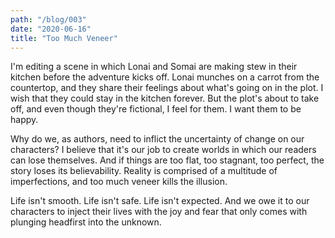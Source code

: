 ```yaml
---
path: "/blog/003"
date: "2020-06-16"
title: "Too Much Veneer"
---
```


I'm editing a scene in which Lonai and Somai are making stew in their kitchen before the adventure kicks off. Lonai munches on a carrot from the countertop, and they share their feelings about what's going on in the plot. I wish that they could stay in the kitchen forever. But the plot's about to take off, and even though they're fictional, I feel for them. I want them to be happy.

Why do we, as authors, need to inflict the uncertainty of change on our characters? I believe that it's our job to create worlds in which our readers can lose themselves. And if things are too flat, too stagnant, too perfect, the story loses its believability. Reality is comprised of a multitude of imperfections, and too much veneer kills the illusion.

Life isn't smooth. Life isn't safe. Life isn't expected. And we owe it to our characters to inject their lives with the joy and fear that only comes with plunging headfirst into the unknown.
